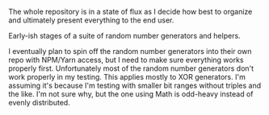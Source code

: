 The whole repository is in a state of flux as I decide how best to organize and ultimately present everything to the end user.

Early-ish stages of a suite of random number generators and helpers.

I eventually plan to spin off the random number generators into their own repo with NPM/Yarn access, but I need to make sure everything works properly first. Unfortunately most of the random number generators don't work properly in my testing. This applies mostly to XOR generators. I'm assuming it's because I'm testing with smaller bit ranges without triples and the like. I'm not sure why, but the one using Math is odd-heavy instead of evenly distributed.